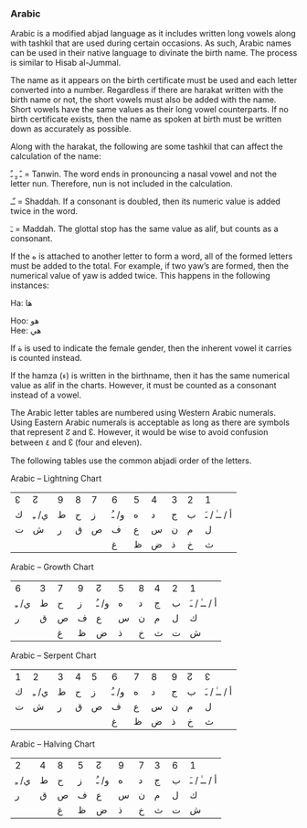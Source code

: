 
### <span id="anchor-76"></span>Arabic

Arabic is a modified abjad language as it includes written long vowels
along with tashkil that are used during certain occasions. As such,
Arabic names can be used in their native language to divinate the birth
name. The process is similar to Hisab al-Jummal. 

The name as it appears on the birth certificate must be used and each
letter converted into a number. Regardless if there are harakat written
with the birth name or not, the short vowels must also be added with the
name. Short vowels have the same values as their long vowel
counterparts. If no birth certificate exists, then the name as spoken at
birth must be written down as accurately as possible. 

Along with the harakat, the following are some tashkil that can affect
the calculation of the name:

ـً ـٍ ـٌ  = Tanwin. The word ends in pronouncing a nasal vowel and not
the letter nun. Therefore, nun is not included in the calculation.

ـّـ = Shaddah. If a consonant is doubled, then its numeric value is
added twice in the word.

ـٓ = Maddah. The glottal stop has the same value as alif, but counts as
a consonant.

If the ه is attached to another letter to form a word, all of the formed
letters must be added to the total. For example, if two yaw’s are
formed, then the numerical value of yaw is added twice. This happens in
the following instances:

Ha: ها

Hoo: هو  
Hee: هي

If ة is used to indicate the female gender, then the inherent vowel it
carries is counted instead.

If the hamza (ء) is written in the birthname, then it has the same
numerical value as alif in the charts. However, it must be counted as a
consonant instead of a vowel.

The Arabic letter tables are numbered using Western Arabic numerals.
Using Eastern Arabic numerals is acceptable as long as there are symbols
that represent ↊ and ↋. However, it would be wise to avoid confusion
between ٤ and ↋ (four and eleven). 

The following tables use the common abjadi order of the letters. 

Arabic – Lightning Chart

|   |       |   |   |   |       |   |   |   |   |              |
| - | ----- | - | - | - | ----- | - | - | - | - | ------------ |
| ↋ | ↊     | 9 | 8 | 7 | 6     | 5 | 4 | 3 | 2 | 1            |
| ك | ي/ ـِ | ط | ح | ز | و/ ـُ | ه | د | ج | ب | أ / ــٰ / ـَ |
| ت | ش     | ر | ق | ص | ف     | ع | س | ن | م | ل            |
|   |       |   |   |   | غ     | ظ | ض | ذ | خ | ث            |

Arabic – Growth Chart

|       |   |   |   |       |   |   |   |   |              |
| ----- | - | - | - | ----- | - | - | - | - | ------------ |
| 6     | 3 | 7 | 9 | ↊     | 5 | 8 | 4 | 2 | 1            |
| ي/ ـِ | ط | ح | ز | و/ ـُ | ه | د | ج | ب | أ / ــٰ / ـَ |
| ر     | ق | ص | ف | ع     | س | ن | م | ل | ك            |
|       |   | غ | ظ | ض     | ذ | خ | ث | ت | ش            |

Arabic – Serpent Chart

|   |       |   |   |   |       |   |   |   |   |              |
| - | ----- | - | - | - | ----- | - | - | - | - | ------------ |
| 1 | 2     | 3 | 4 | 5 | 6     | 7 | 8 | 9 | ↊ | ↋            |
| ك | ي/ ـِ | ط | ح | ز | و/ ـُ | ه | د | ج | ب | أ / ــٰ / ـَ |
| ت | ش     | ر | ق | ص | ف     | ع | س | ن | م | ل            |
|   |       |   |   |   | غ     | ظ | ض | ذ | خ | ث            |

Arabic – Halving Chart

|       |   |   |   |       |   |   |   |   |              |
| ----- | - | - | - | ----- | - | - | - | - | ------------ |
| 2     | 4 | 8 | 5 | ↊     | 9 | 7 | 3 | 6 | 1            |
| ي/ ـِ | ط | ح | ز | و/ ـُ | ه | د | ج | ب | أ / ــٰ / ـَ |
| ر     | ق | ص | ف | ع     | س | ن | م | ل | ك            |
|       |   | غ | ظ | ض     | ذ | خ | ث | ت | ش            |
